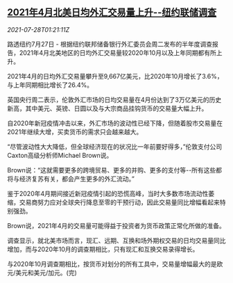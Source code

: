 <!--1627435862000-->
[2021年4月北美日均外汇交易量上升--纽约联储调查](https://cn.reuters.com/article/nyfed-north-america-fx-trading-0728-idCNKBS2EY02V)
------

<div><i>2021-07-28T01:21:11Z</i></div><p>路透纽约7月27日 - 根据纽约联邦储备银行外汇委员会周二发布的半年度调查报告，2021年4月北美地区的日均外汇交易量较2020年10月以及上年同期都有所上升。</p><p>2021年4月的日均外汇交易量攀升至9,667亿美元，比2020年10月增长了3.6%，与上年同期相比增长了26.4%。</p><p>英国央行周二表示，伦敦外汇市场的日均交易量在4月份达到了3万亿美元的历史新高，其中美元、英镑、日圆以及与大宗商品挂钩货币的交易量大幅上升。</p><p>自2020年新冠疫情冲击以来，外汇市场的波动性已经下降，但随着股市交易量在2021年继续大增，买卖货币的需求只会越来越大。</p><p>“尽管波动性大大降低，但全球经济现在的状况比一年前要好得多，”伦敦支付公司Caxton高级分析师Michael Brown说。</p><p>Brown说：“这就需要更多的跨境贸易、更多的并购、更多的支付等--所有这些都将与经济复苏有关，都会产生更多的外汇流动。”</p><p>鉴于2020年4月期间接近新冠疫情引起的恐慌高峰，当时大多数市场流动性萎缩，交易商努力应对全球央行降息至零的干预行动，因此交易量同比增幅看起来特别强劲。</p><p>Brown说，2021年4月的交易量可能得益于投资者为货币政策正常化所做的准备。</p><p>调查显示，就北美市场而言，现汇、远期、互换和场外期权交易的日均交易量同比增加，而与2020年10月的调查期相比，只有现汇和互换交易录得增长。</p><p>与2020年10月调查期相比，按货币对划分的所有工具中，交易量增幅最大的是欧元/美元和美元/加元。(完)</p>
